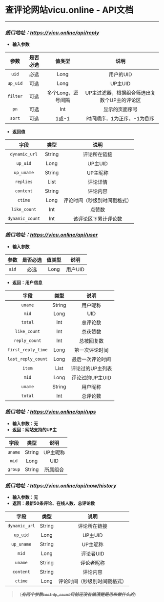 查评论网站vicu.online - API文档
==
___
### *接口地址：https://vicu.online/api/reply*

 *  **输入参数**

|     参数     |  是否必选  |      值类型      |             说明             |
|:----------:|:------:|:-------------:|:--------------------------:|
|   `uid`    |   必选   |     Long      |           用户的UID           |
|  `up_uid`  |   可选   |     Long      |           UP主UID           |
|  `filter`  |   可选   |  多个Long，逗号间隔  |  UP主过滤器，根据组合筛选出复数个UP主的评论区  |
|    `pn`    |   可选   |      Int      |          显示的页面序号           |
|   `sort`   |   可选   |     1或-1      |      时间顺序，1为正序，-1为倒序       |

 * **返回值**

|       字段        |   类型   |       说明       |
|:---------------:|:------:|:--------------:|
|  `dynamic_url`  | String |     评论所在链接     |
|    `up_uid`     |  Long  |     UP主UID     |
|   `up_uname`    | String |     UP主昵称      |
|    `replies`    |  List  |      评论详情      |
|    `content`    | String |      评论内容      |
|     `ctime`     |  Long  | 评论时间（秒级别时间戳格式） |
|  `like_count`   |  Int   |      点赞数       |
| `dynamic_count` |  Int   |   该评论区下累计评论数   |

### *接口地址：https://vicu.online/api/user*
 * **输入参数**

|  参数   | 是否必选 | 值类型  |  说明   |
|:-----:|:----:|:----:|:-----:|
| `uid` |  必选  | Long | 用户UID |

 *  **返回：用户信息**

|         字段         |   类型   |     说明     |
|:------------------:|:------:|:----------:|
|      `uname`       | String |    用户昵称    |
|       `mid`        |  Long  |    UID     |
|      `total`       |  Int   |    总评论数    |
|    `like_count`    |  Int   |    总获赞数    |
|   `reply_count`    |  Int   |   总被回复数    |
| `first_reply_time` |  Long  |  第一次评论时间   |
| `last_reply_count` |  Long  |  最后一次评论时间  |
|       `item`       |  List  | 评论过的UP主列表  |
|       `mid`        |  Long  | 评论过的UP主UID |
|      `uname`       | String |    用户昵称    |
|      `total`       |  Int   |    总评论数    |

### *接口地址：https://vicu.online/api/ups*
 * **输入参数：无**
 * **返回：网站支持的UP主**

|   字段    |   类型   |  说明   |
|:-------:|:------:|:-----:|
| `uname` | String | UP主昵称 |
|  `mid`  |  Long  |  UID  |
| `group` | String | 所属组合  |

### *接口地址：https://vicu.online/api/now/history*
  * **输入参数：无**  
  * **返回：最新50条评论、在线人数、总评论数**
 
|      字段       |   类型   |       说明       |
|:-------------:|:------:|:--------------:|
| `dynamic_url` | String |     评论所在链接     |
|   `up_uid`    |  Long  |     UP主UID     |
|  `up_uname`   | String |     UP主昵称      |
|     `mid`     |  Long  |     评论者UID     |
|    `uname`    | String |     评论者昵称      |
|   `content`   | String |      评论内容      |
|    `ctime`    |  Long  | 评论时间（秒级别时间戳格式） |

> （~~***有两个参数`root` `dy_count`目前还没有搞清楚是用来做什么的***~~）
